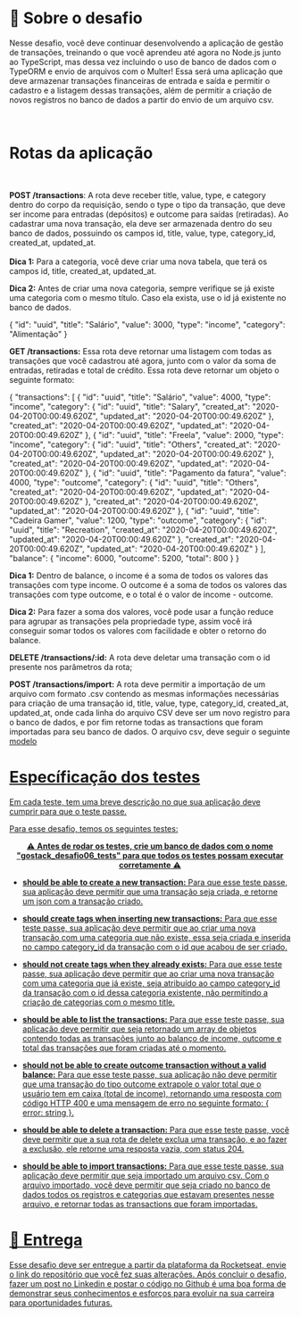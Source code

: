 <h1>🚀 Sobre o desafio</h1>
<p>Nesse desafio, você deve continuar desenvolvendo a aplicação de gestão de transações, treinando o que você aprendeu até agora no Node.js junto ao TypeScript, mas dessa vez incluindo o uso de banco de dados com o TypeORM e envio de arquivos com o Multer!
Essa será uma aplicação que deve armazenar transações financeiras de entrada e saída e permitir o cadastro e a listagem dessas transações, além de permitir a criação de novos registros no banco de dados a partir do envio de um arquivo csv.</p>
<br>
<h1>Rotas da aplicação</h1>
<br>
<p><strong>POST /transactions</strong>: A rota deve receber title, value, type, e category dentro do corpo da requisição, sendo o type o tipo da transação, que deve ser income para entradas (depósitos) e outcome para saídas (retiradas). Ao cadastrar uma nova transação, ela deve ser armazenada dentro do seu banco de dados, possuindo os campos id, title, value, type, category_id, created_at, updated_at.
<br><br>
<strong>Dica 1:</strong> Para a categoria, você deve criar uma nova tabela, que terá os campos id, title, created_at, updated_at.

<strong>Dica 2:</strong> Antes de criar uma nova categoria, sempre verifique se já existe uma categoria com o mesmo título. Caso ela exista, use o id já existente no banco de dados.</p>
<p>{
  "id": "uuid",
  "title": "Salário",
  "value": 3000,
  "type": "income",
  "category": "Alimentação"
}</p>
<p><strong>GET /transactions:</strong> Essa rota deve retornar uma listagem com todas as transações que você cadastrou até agora, junto com o valor da soma de entradas, retiradas e total de crédito. Essa rota deve retornar um objeto o seguinte formato:</p>
<p>{
  "transactions": [
    {
      "id": "uuid",
      "title": "Salário",
      "value": 4000,
      "type": "income",
      "category": {
        "id": "uuid",
        "title": "Salary",
        "created_at": "2020-04-20T00:00:49.620Z",
        "updated_at": "2020-04-20T00:00:49.620Z"
      },
      "created_at": "2020-04-20T00:00:49.620Z",
      "updated_at": "2020-04-20T00:00:49.620Z"
    },
    {
      "id": "uuid",
      "title": "Freela",
      "value": 2000,
      "type": "income",
      "category": {
        "id": "uuid",
        "title": "Others",
        "created_at": "2020-04-20T00:00:49.620Z",
        "updated_at": "2020-04-20T00:00:49.620Z"
      },
      "created_at": "2020-04-20T00:00:49.620Z",
      "updated_at": "2020-04-20T00:00:49.620Z"
    },
    {
      "id": "uuid",
      "title": "Pagamento da fatura",
      "value": 4000,
      "type": "outcome",
      "category": {
        "id": "uuid",
        "title": "Others",
        "created_at": "2020-04-20T00:00:49.620Z",
        "updated_at": "2020-04-20T00:00:49.620Z"
      },
      "created_at": "2020-04-20T00:00:49.620Z",
      "updated_at": "2020-04-20T00:00:49.620Z"
    },
    {
      "id": "uuid",
      "title": "Cadeira Gamer",
      "value": 1200,
      "type": "outcome",
      "category": {
        "id": "uuid",
        "title": "Recreation",
        "created_at": "2020-04-20T00:00:49.620Z",
        "updated_at": "2020-04-20T00:00:49.620Z"
      },
      "created_at": "2020-04-20T00:00:49.620Z",
      "updated_at": "2020-04-20T00:00:49.620Z"
    }
  ],
  "balance": {
    "income": 6000,
    "outcome": 5200,
    "total": 800
  }
}</p>
<p><strong>Dica 1:</strong> Dentro de balance, o income é a soma de todos os valores das transações com type income. O outcome é a soma de todos os valores das transações com type outcome, e o total é o valor de income - outcome.</p>

<p><strong>Dica 2:</strong> Para fazer a soma dos valores, você pode usar a função reduce para agrupar as transações pela propriedade type, assim você irá conseguir somar todos os valores com facilidade e obter o retorno do balance.</p>
<p><strong>DELETE /transactions/:id:</strong> A rota deve deletar uma transação com o id presente nos parâmetros da rota;</p>
<p><strong>POST /transactions/import:</strong> A rota deve permitir a importação de um arquivo com formato .csv contendo as mesmas informações necessárias para criação de uma transação id, title, value, type, category_id, created_at, updated_at, onde cada linha do arquivo CSV deve ser um novo registro para o banco de dados, e por fim retorne todas as transactions que foram importadas para seu banco de dados. O arquivo csv, deve seguir o seguinte <a href="https://github.com/rocketseat-education/bootcamp-gostack-desafios/blob/master/desafio-database-upload/assets/file.csv"</a>modelo</p>
<h1>Específicação dos testes</h1>
<p>Em cada teste, tem uma breve descrição no que sua aplicação deve cumprir para que o teste passe.</p>
<p>Para esse desafio, temos os seguintes testes:</p>
<p align="center">⚠️ <strong>Antes de rodar os testes, crie um banco de dados com o nome "gostack_desafio06_tests" para que todos os testes possam executar corretamente</strong> ⚠️</p>
<ul>
<li><p><strong>should be able to create a new transaction:</strong> Para que esse teste passe, sua aplicação deve permitir que uma transação seja criada, e retorne um json com a transação criado.</p>
</li>
<li><p><strong>should create tags when inserting new transactions:</strong> Para que esse teste passe, sua aplicação deve permitir que ao criar uma nova transação com uma categoria que não existe, essa seja criada e inserida no campo category_id da transação com o id que acabou de ser criado.</p>
</li>
<li><p><strong>should not create tags when they already exists:</strong> Para que esse teste passe, sua aplicação deve permitir que ao criar uma nova transação com uma categoria que já existe, seja atribuído ao campo category_id da transação com o id dessa categoria existente, não permitindo a criação de categorias com o mesmo title.</p>
</li>
<li><p><strong>should be able to list the transactions:</strong> Para que esse teste passe, sua aplicação deve permitir que seja retornado um array de objetos contendo todas as transações junto ao balanço de income, outcome e total das transações que foram criadas até o momento.</p>
</li>
<li><p><strong>should not be able to create outcome transaction without a valid balance:</strong> Para que esse teste passe, sua aplicação não deve permitir que uma transação do tipo outcome extrapole o valor total que o usuário tem em caixa (total de income), retornando uma resposta com código HTTP 400 e uma mensagem de erro no seguinte formato: { error: string }.</p>
</li>
<li><p><strong>should be able to delete a transaction:</strong> Para que esse teste passe, você deve permitir que a sua rota de delete exclua uma transação, e ao fazer a exclusão, ele retorne uma resposta vazia, com status 204.</p>
</li>
<li><p><strong>should be able to import transactions:</strong> Para que esse teste passe, sua aplicação deve permitir que seja importado um arquivo csv. Com o arquivo importado, você deve permitir que seja criado no banco de dados todos os registros e categorias que estavam presentes nesse arquivo, e retornar todas as transactions que foram importadas.</p>
</li>
</ul>
<h1>📆 Entrega</h1>
<p>Esse desafio deve ser entregue a partir da plataforma da Rocketseat, envie o link do repositório que você fez suas alterações. Após concluir o desafio, fazer um post no Linkedin e postar o código no Github é uma boa forma de demonstrar seus conhecimentos e esforços para evoluir na sua carreira para oportunidades futuras.</p>

